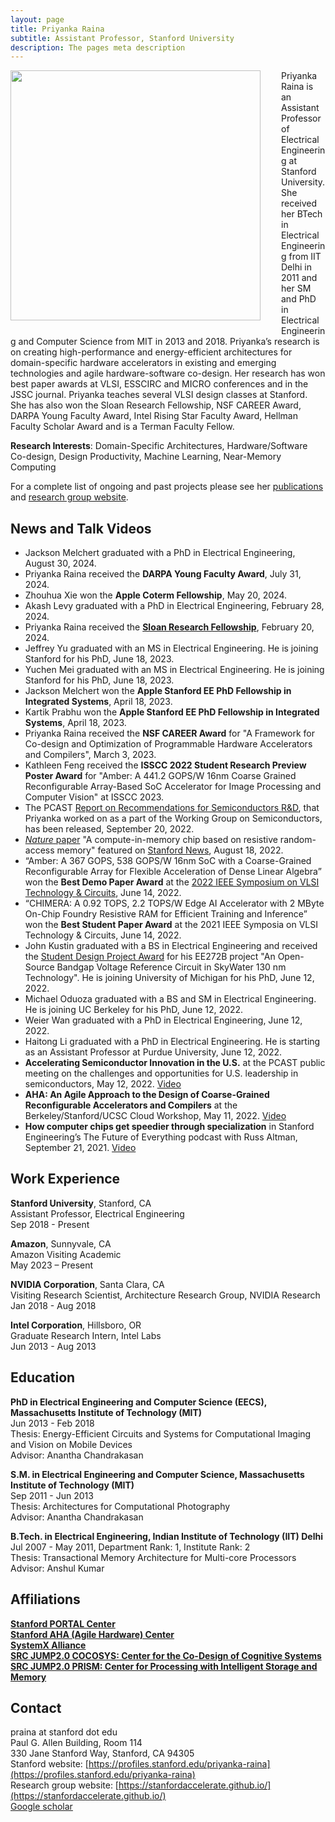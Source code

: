 ```yaml
---
layout: page
title: Priyanka Raina
subtitle: Assistant Professor, Stanford University
description: The pages meta description
---
```


<img src="/assets/images/priyanka-raina.jpeg" width="400" align="left" style="padding-right: 30px; padding-bottom: 20px;"> Priyanka Raina is an Assistant Professor of Electrical Engineering at Stanford University. She received her BTech in Electrical Engineering from IIT Delhi in 2011 and her SM and PhD in Electrical Engineering and Computer Science from MIT in 2013 and 2018. Priyanka’s research is on creating high-performance and energy-efficient architectures for domain-specific hardware accelerators in existing and emerging technologies and agile hardware-software co-design. Her research has won best paper awards at VLSI, ESSCIRC and MICRO conferences and in the JSSC journal. Priyanka teaches several VLSI design classes at Stanford. She has also won the Sloan Research Fellowship, NSF CAREER Award, DARPA Young Faculty Award, Intel Rising Star Faculty Award, Hellman Faculty Scholar Award and is a Terman Faculty Fellow.

**Research Interests**: Domain-Specific Architectures, Hardware/Software Co-design, Design Productivity, Machine Learning, Near-Memory Computing

For a complete list of ongoing and past projects please see her [publications](https://priyanka-raina.github.io/publications/) and [research group website](https://stanfordaccelerate.github.io/).

## News and Talk Videos   
- Jackson Melchert graduated with a PhD in Electrical Engineering, August 30, 2024.
- Priyanka Raina received the **DARPA Young Faculty Award**, July 31, 2024.
- Zhouhua Xie won the **Apple Coterm Fellowship**, May 20, 2024.
- Akash Levy graduated with a PhD in Electrical Engineering, February 28, 2024.
- Priyanka Raina received the [**Sloan Research Fellowship**](https://sloan.org/fellowships/2024-Fellows), February 20, 2024.
- Jeffrey Yu graduated with an MS in Electrical Engineering. He is joining Stanford for his PhD, June 18, 2023.
- Yuchen Mei graduated with an MS in Electrical Engineering. He is joining Stanford for his PhD, June 18, 2023.
- Jackson Melchert won the **Apple Stanford EE PhD Fellowship in Integrated Systems**, April 18, 2023.    
- Kartik Prabhu won the **Apple Stanford EE PhD Fellowship in Integrated Systems**, April 18, 2023.    
- Priyanka Raina received the **NSF CAREER Award** for "A Framework for Co-design and Optimization of Programmable Hardware Accelerators and Compilers", March 3, 2023.    
- Kathleen Feng received the **ISSCC 2022 Student Research Preview Poster Award** for "Amber: A 441.2 GOPS/W 16nm Coarse Grained Reconfigurable Array-Based SoC Accelerator for Image Processing and Computer Vision" at ISSCC 2023.   
- The PCAST [Report on Recommendations for Semiconductors R&D](https://www.whitehouse.gov/pcast/documents-reports/), that Priyanka worked on as a part of the Working Group on Semiconductors, has been released, September 20, 2022.    
- [*Nature* paper](https://www.nature.com/articles/s41586-022-04992-8) "A compute-in-memory chip based on resistive random-access memory" featured on [Stanford News](https://news.stanford.edu/2022/08/18/new-chip-ramps-ai-computing-efficiency/), August 18, 2022.     
- “Amber: A 367 GOPS, 538 GOPS/W 16nm SoC with a Coarse-Grained Reconfigurable Array for Flexible Acceleration of Dense Linear Algebra” won the **Best Demo Paper Award** at the [2022 IEEE Symposium on VLSI Technology & Circuits](https://mobile.twitter.com/VLSI_2022/status/1536825690196217856), June 14, 2022.    
- “CHIMERA: A 0.92 TOPS, 2.2 TOPS/W Edge AI Accelerator with 2 MByte On-Chip Foundry Resistive RAM for Efficient Training and Inference” won the **Best Student Paper Award** at the 2021 IEEE Symposia on VLSI Technology & Circuits, June 14, 2022.   
- John Kustin graduated with a BS in Electrical Engineering and received the [Student Design Project Award](https://ee.stanford.edu/news/2022/june/2022-student-faculty-awards) for his EE272B project "An Open-Source Bandgap Voltage Reference Circuit in SkyWater 130 nm Technology". He is joining University of Michigan for his PhD, June 12, 2022.
- Michael Oduoza graduated with a BS and SM in Electrical Engineering. He is joining UC Berkeley for his PhD, June 12, 2022.
- Weier Wan graduated with a PhD in Electrical Engineering, June 12, 2022.
- Haitong Li graduated with a PhD in Electrical Engineering. He is starting as an Assistant Professor at Purdue University, June 12, 2022. 
- **Accelerating Semiconductor Innovation in the U.S.** at the PCAST public meeting on the challenges and opportunities for U.S. leadership in semiconductors, May 12, 2022. [Video](https://www.whitehouse.gov/pcast/meetings/2022-meetings/)
- **AHA: An Agile Approach to the Design of Coarse-Grained Reconfigurable Accelerators and Compilers** at the Berkeley/Stanford/UCSC Cloud Workshop, May 11, 2022. [Video](https://vimeo.com/showcase/9529523)
- **How computer chips get speedier through specialization** in Stanford Engineering’s The Future of Everything podcast with Russ Altman, September 21, 2021. [Video](https://youtu.be/UgmKLm4U1II)

## Work Experience

**Stanford University**, Stanford, CA    
Assistant Professor, Electrical Engineering  
Sep 2018 - Present  

**Amazon**, Sunnyvale, CA    
Amazon Visiting Academic    
May 2023 – Present    

**NVIDIA Corporation**, Santa Clara, CA    
Visiting Research Scientist, Architecture Research Group, NVIDIA Research  
Jan 2018 - Aug 2018  

**Intel Corporation**, Hillsboro, OR    
Graduate Research Intern, Intel Labs    
Jun 2013 - Aug 2013     

## Education

**PhD in Electrical Engineering and Computer Science (EECS), Massachusetts Institute of Technology (MIT)**  
Jun 2013 - Feb 2018  
Thesis: Energy-Efficient Circuits and Systems for Computational Imaging and Vision on Mobile Devices  
Advisor: Anantha Chandrakasan   

**S.M. in Electrical Engineering and Computer Science, Massachusetts Institute of Technology (MIT)**  
Sep 2011 - Jun 2013  
Thesis: Architectures for Computational Photography  
Advisor: Anantha Chandrakasan  

**B.Tech. in Electrical Engineering, Indian Institute of Technology (IIT) Delhi**  
Jul 2007 - May 2011, Department Rank: 1, Institute Rank: 2   
Thesis: Transactional Memory Architecture for Multi-core Processors  
Advisor: Anshul Kumar  

## Affiliations
**[Stanford PORTAL Center](https://portal.stanford.edu/)**  
**[Stanford AHA (Agile Hardware) Center](https://aha.stanford.edu/)**  
**[SystemX Alliance](https://systemx.stanford.edu/)**        
**[SRC JUMP2.0 COCOSYS: Center for the Co-Design of Cognitive Systems](https://www.src.org/program/jump2/cocosys/)**     
**[SRC JUMP2.0 PRISM: Center for Processing with Intelligent Storage and Memory](https://www.src.org/program/jump2/prism/)**     

## Contact
praina at stanford dot edu  
Paul G. Allen Building, Room 114  
330 Jane Stanford Way, Stanford, CA 94305  
Stanford website: [https://profiles.stanford.edu/priyanka-raina](https://profiles.stanford.edu/priyanka-raina)  
Research group website: [https://stanfordaccelerate.github.io/](https://stanfordaccelerate.github.io/)  
[Google scholar](https://scholar.google.com/citations?user=rx_hNNEAAAAJ&hl=en)  

